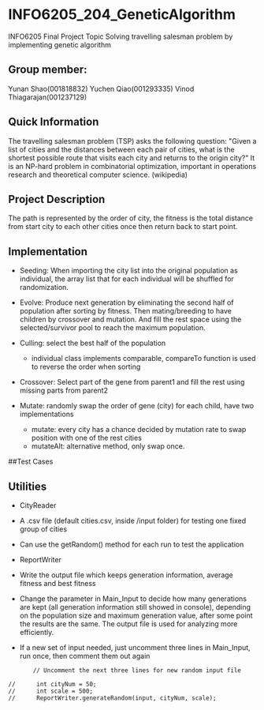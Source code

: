 # INFO6205_204_GeneticAlgorithm
INFO6205 Final Project Topic
Solving travelling salesman problem by implementing genetic algorithm

## Group member: 
Yunan Shao(001818832)
Yuchen Qiao(001293335)
Vinod Thiagarajan(001237129)

## Quick Information
The travelling salesman problem (TSP) asks the following question: "Given a list of cities and the distances between each pair of cities, what is the shortest possible route that visits each city and returns to the origin city?" It is an NP-hard problem in combinatorial optimization, important in operations research and theoretical computer science. (wikipedia)

## Project Description
The path is represented by the order of city, the fitness is the total distance from start city to each other cities once then return back to start point.

## Implementation
- Seeding: When importing the city list into the original population as individual, the array list that for each individual will be shuffled for randomization.

- Evolve: Produce next generation by eliminating the second half of population after sorting by fitness. Then mating/breeding to have children by crossover and mutation. And fill the rest space using the selected/survivor pool to reach the maximum population.

- Culling: select the best half of the population
	- individual class implements comparable, compareTo function is used to reverse the order when sorting

- Crossover: Select part of the gene from parent1 and fill the rest using missing parts from parent2

- Mutate: randomly swap the order of gene (city) for each child, have two implementations
	- mutate: every city has a chance decided by mutation rate to swap position with one of the rest cities
	- mutateAlt: alternative method, only swap once. 

##Test Cases

## Utilities
- CityReader
 - A .csv file (default cities.csv, inside /input folder) for testing one fixed group of cities
 - Can use the getRandom() method for each run to test the application
 
- ReportWriter
 - Write the output file which keeps generation information, average fitness and best fitness
 - Change the parameter in Main_Input to decide how many generations are kept (all generation information still showed in console), depending on the population size and maximum generation value, after some point the results are the same. The output file is used for analyzing more efficiently.
 - If a new set of input needed, just uncomment three lines in Main_Input, run once, then comment them out again
 ```
 		// Uncomment the next three lines for new random input file

//		int cityNum = 50;
//		int scale = 500;
//		ReportWriter.generateRandom(input, cityNum, scale);
```
